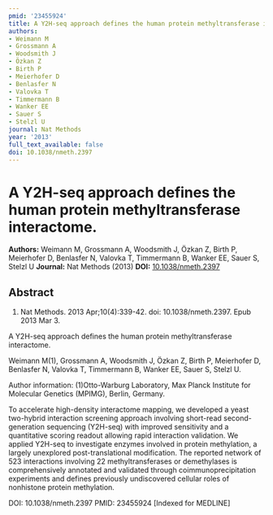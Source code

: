 ```yaml
---
pmid: '23455924'
title: A Y2H-seq approach defines the human protein methyltransferase interactome.
authors:
- Weimann M
- Grossmann A
- Woodsmith J
- Özkan Z
- Birth P
- Meierhofer D
- Benlasfer N
- Valovka T
- Timmermann B
- Wanker EE
- Sauer S
- Stelzl U
journal: Nat Methods
year: '2013'
full_text_available: false
doi: 10.1038/nmeth.2397
---
```


# A Y2H-seq approach defines the human protein methyltransferase interactome.
**Authors:** Weimann M, Grossmann A, Woodsmith J, Özkan Z, Birth P, Meierhofer D, Benlasfer N, Valovka T, Timmermann B, Wanker EE, Sauer S, Stelzl U
**Journal:** Nat Methods (2013)
**DOI:** [10.1038/nmeth.2397](https://doi.org/10.1038/nmeth.2397)

## Abstract

1. Nat Methods. 2013 Apr;10(4):339-42. doi: 10.1038/nmeth.2397. Epub 2013 Mar 3.

A Y2H-seq approach defines the human protein methyltransferase interactome.

Weimann M(1), Grossmann A, Woodsmith J, Özkan Z, Birth P, Meierhofer D, 
Benlasfer N, Valovka T, Timmermann B, Wanker EE, Sauer S, Stelzl U.

Author information:
(1)Otto-Warburg Laboratory, Max Planck Institute for Molecular Genetics (MPIMG), 
Berlin, Germany.

To accelerate high-density interactome mapping, we developed a yeast two-hybrid 
interaction screening approach involving short-read second-generation sequencing 
(Y2H-seq) with improved sensitivity and a quantitative scoring readout allowing 
rapid interaction validation. We applied Y2H-seq to investigate enzymes involved 
in protein methylation, a largely unexplored post-translational modification. 
The reported network of 523 interactions involving 22 methyltransferases or 
demethylases is comprehensively annotated and validated through 
coimmunoprecipitation experiments and defines previously undiscovered cellular 
roles of nonhistone protein methylation.

DOI: 10.1038/nmeth.2397
PMID: 23455924 [Indexed for MEDLINE]
